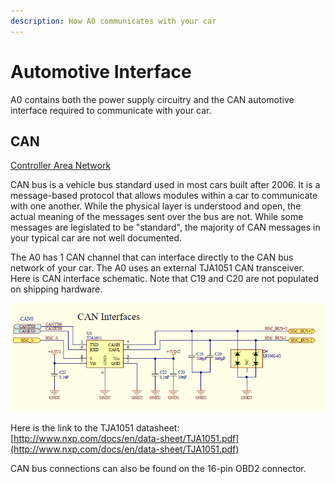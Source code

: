 ```yaml
---
description: How A0 communicates with your car
---
```


# Automotive Interface

A0 contains both the power supply circuitry and the CAN automotive interface required to communicate with your car.

## CAN <a id="can"></a>

​[Controller Area Network](https://en.wikipedia.org/wiki/CAN_bus)​

CAN bus is a vehicle bus standard used in most cars built after 2006. It is a message-based protocol that allows modules within a car to communicate with one another. While the physical layer is understood and open, the actual meaning of the messages sent over the bus are not. While some messages are legislated to be "standard", the majority of CAN messages in your typical car are not well documented.

The A0 has 1 CAN channel that can interface directly to the CAN bus network of your car. The A0 uses an external TJA1051 CAN transceiver. Here is CAN interface schematic. Note that C19 and C20 are not populated on shipping hardware. 

![](../../.gitbook/assets/2020-08-13-14_21_06-sch-01032-r0-schem.pdf-adobe-acrobat-reader-dc.png)



Here is the link to the TJA1051 datasheet: [http://www.nxp.com/docs/en/data-sheet/TJA1051.pdf](http://www.nxp.com/docs/en/data-sheet/TJA1051.pdf)​

CAN bus connections can also be found on the 16-pin OBD2 connector.



